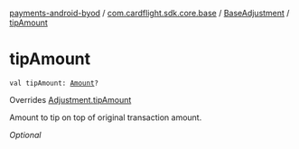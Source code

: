 [payments-android-byod](../../index.md) / [com.cardflight.sdk.core.base](../index.md) / [BaseAdjustment](index.md) / [tipAmount](./tip-amount.md)

# tipAmount

`val tipAmount: `[`Amount`](../../com.cardflight.sdk.core/-amount/index.md)`?`

Overrides [Adjustment.tipAmount](../../com.cardflight.sdk.core/-adjustment/tip-amount.md)

Amount to tip on top of original transaction amount.

*Optional*

